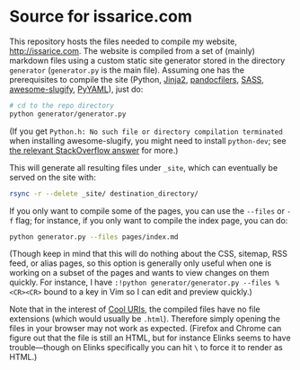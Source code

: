 # Source for issarice.com

This repository hosts the files needed to compile my website,
<http://issarice.com>.  The website is compiled from a set of (mainly)
markdown files using a custom static site generator stored in the
directory `generator` (`generator.py` is the main file).  Assuming one
has the prerequisites to compile the site (Python,
[Jinja2](http://jinja.pocoo.org/),
[pandocfilers](https://github.com/jgm/pandocfilters/),
[SASS](http://sass-lang.com/),
[awesome-slugify](https://github.com/dimka665/awesome-slugify),
[PyYAML](http://pyyaml.org/wiki/PyYAML)), just do:

~~~~bash
# cd to the repo directory
python generator/generator.py
~~~~

(If you get `Python.h: No such file or directory compilation terminated`
when installing awesome-slugify, you might need to install `python-dev`;
see [the relevant StackOverflow answer](http://stackoverflow.com/questions/21530577/fatal-error-python-h-no-such-file-or-directory)
for more.)

This will generate all resulting files under `_site`, which can
eventually be served on the site with:

```bash
rsync -r --delete _site/ destination_directory/
```

If you only want to compile some of the pages, you can use the `--files`
or `-f` flag; for instance, if you only want to compile the index page,
you can do:

```bash
python generator.py --files pages/index.md
```

(Though keep in mind that this will do nothing about the CSS, sitemap,
RSS feed, or alias pages, so this option is generally only useful when
one is working on a subset of the pages and wants to view changes on
them quickly.  For instance, I have
`:!python generator/generator.py --files %<CR><CR>`
bound to a key in Vim so I can edit and preview
quickly.)

Note that in the interest of
[Cool URIs](http://www.w3.org/TR/cooluris/), the compiled files have no
file extensions (which would usually be `.html`).  Therefore simply
opening the files in your browser may not work as expected.
(Firefox and Chrome can figure out that the file is still an HTML, but
for instance Elinks seems to have trouble—though on Elinks specifically
you can hit `\` to force it to render as HTML.)
